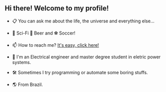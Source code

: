 ## Hi there! Welcome to my profile!

* 📋 You can ask me about the life, the universe and everything else...

* 🚀 Sci-Fi 🍺 Beer and ⚽ Soccer!

* 📫 How to reach me? [It's easy, click here!](https://www.linkedin.com/in/guilherme-piloto-castanheira-b96716170/)

* 🥶 I'm an Electrical engineer and master degree student in eletric power systems.

* 🛠 Sometimes I try programming or automate some boring stuffs.

* 🌎 From Brazil.

